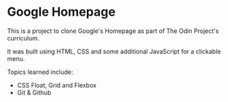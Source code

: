 # Google Homepage
This is a project to clone Google's Homepage as part of The Odin Project's curriculum.

It was built using HTML, CSS and some additional JavaScript for a clickable menu.

Topics learned include:
- CSS Float, Grid and Flexbox
- Git & Github
